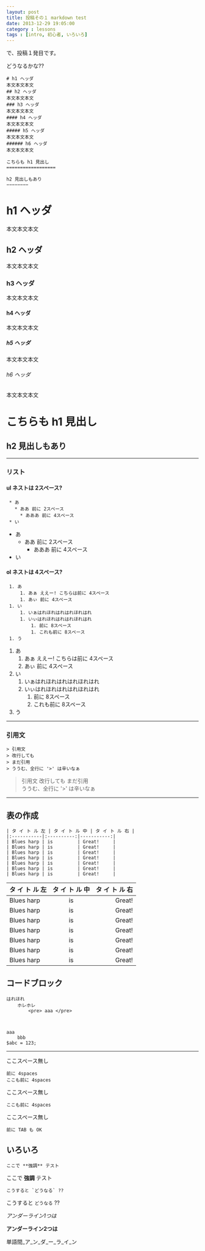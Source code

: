 ```yaml
---
layout: post
title: 投稿その１ markdown test
date: 2013-12-29 19:05:00
category : lessons
tags : [intro, 初心者, いろいろ]
---
```


で、投稿１発目です。

どうなるかな??

	# h1 ヘッダ
	本文本文本文
	## h2 ヘッダ
	本文本文本文
	### h3 ヘッダ
	本文本文本文
	#### h4 ヘッダ
	本文本文本文
	##### h5 ヘッダ
	本文本文本文
	###### h6 ヘッダ
	本文本文本文
	
	こちらも h1 見出し
	==================
	
	h2 見出しもあり
	−−−−−−−−


# h1 ヘッダ
本文本文本文
## h2 ヘッダ
本文本文本文
### h3 ヘッダ
本文本文本文
#### h4 ヘッダ
本文本文本文
##### h5 ヘッダ
本文本文本文
###### h6 ヘッダ
本文本文本文

こちらも h1 見出し
==================

h2 見出しもあり
---------------


----

### リスト
#### ul ネストは 2スペース?

     * あ
       * ああ 前に 2スペース
         * あああ 前に 4スペース
     * い
     

* あ
  * ああ 前に 2スペース
    * あああ 前に 4スペース
* い

#### ol ネストは 4スペース?

     1. あ
         1. あぁ ええー! こちらは前に 4スペース
         1. あぃ 前に 4スペース
     1. い
         1. いぁはれほれはれはれほれはれ
         1. いぃはれほれはれはれほれはれ
             1. 前に 8スペース
             1. これも前に 8スペース
     1. う


1. あ
    1. あぁ ええー! こちらは前に 4スペース
    1. あぃ 前に 4スペース
1. い
    1. いぁはれほれはれはれほれはれ
    1. いぃはれほれはれはれほれはれ
        1. 前に 8スペース
        1. これも前に 8スペース
1. う

----

### 引用文


    > 引用文
    > 改行しても
    > まだ引用  
    > ううむ、全行に '>' は辛いなぁ


> 引用文
> 改行しても
> まだ引用  
> ううむ、全行に '>' は辛いなぁ


----

表の作成
--------

	| タ イ ト ル 左 | タ イ ト ル 中 | タ イ ト ル 右 |
	|:-----------|:----------:|-----------:|
	| Blues harp | is         | Great!     |
	| Blues harp | is         | Great!     |
	| Blues harp | is         | Great!     |
	| Blues harp | is         | Great!     |
	| Blues harp | is         | Great!     |
	| Blues harp | is         | Great!     |
	| Blues harp | is         | Great!     |


| タ イ ト ル 左 | タ イ ト ル 中 | タ イ ト ル 右 |
|:-----------|:----------:|-----------:|
| Blues harp | is         | Great!     |
| Blues harp | is         | Great!     |
| Blues harp | is         | Great!     |
| Blues harp | is         | Great!     |
| Blues harp | is         | Great!     |
| Blues harp | is         | Great!     |
| Blues harp | is         | Great!     |


コードブロック
--------------

	はれほれ
	    ホレホレ
	        <pre> aaa </pre>



    aaa
        bbb
    $abc = 123;

----

ここスペース無し

    前に 4spaces
    ここも前に 4spaces

ここスペース無し

    ここも前に 4spaces

ここスペース無し

	前に TAB も OK


いろいろ
--------


	ここで **強調** テスト

ここで **強調** テスト


    こうすると `どうなる` ??


こうすると `どうなる` ??


_アンダーライン1つは_

__アンダーライン2つは__


単語間_ア_ン_ダ_ー_ラ_イ_ン
